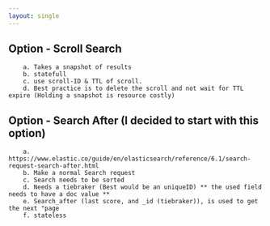 ```yaml
---
layout: single
---
```


## Option - Scroll Search
		a. Takes a snapshot of results
		b. statefull
		c. use scroll-ID & TTL of scroll.
		d. Best practice is to delete the scroll and not wait for TTL expire (Holding a snapshot is resource costly)
		
## Option - Search After (I decided to start with this option)
		a. https://www.elastic.co/guide/en/elasticsearch/reference/6.1/search-request-search-after.html
		b. Make a normal Search request
		c. Search needs to be sorted
		d. Needs a tiebraker (Best would be an uniqueID) ** the used field needs to have a doc value **
		e. Search_after (last score, and _id (tiebraker)), is used to get the next "page
		f. stateless

